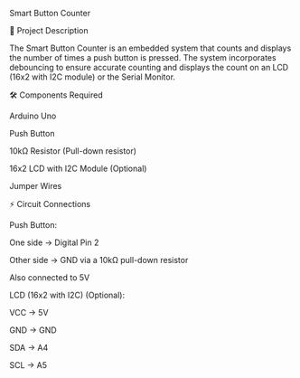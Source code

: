 Smart Button Counter

📌 Project Description

The Smart Button Counter is an embedded system that counts and displays the number of times a push button is pressed. The system incorporates debouncing to ensure accurate counting and displays the count on an LCD (16x2 with I2C module) or the Serial Monitor.

🛠️ Components Required

Arduino Uno

Push Button

10kΩ Resistor (Pull-down resistor)

16x2 LCD with I2C Module (Optional)

Jumper Wires

⚡ Circuit Connections

Push Button:

One side → Digital Pin 2

Other side → GND via a 10kΩ pull-down resistor

Also connected to 5V

LCD (16x2 with I2C) (Optional):

VCC → 5V

GND → GND

SDA → A4

SCL → A5
